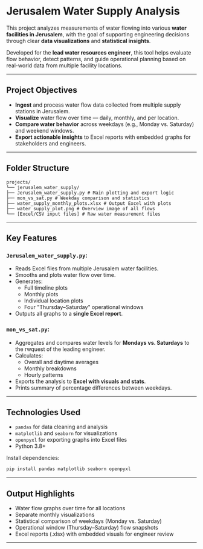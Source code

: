 #  Jerusalem Water Supply Analysis

This project analyzes measurements of water flowing into various **water facilities in Jerusalem**, with the goal of supporting engineering decisions through clear **data visualizations** and **statistical insights**.

Developed for the **lead water resources engineer**, this tool helps evaluate flow behavior, detect patterns, and guide operational planning based on real-world data from multiple facility locations.

---

##  Project Objectives

-  **Ingest** and process water flow data collected from multiple supply stations in Jerusalem.
-  **Visualize** water flow over time — daily, monthly, and per location.
-  **Compare water behavior** across weekdays (e.g., Monday vs. Saturday) and weekend windows.
- **Export actionable insights** to Excel reports with embedded graphs for stakeholders and engineers.

---

##  Folder Structure

```
projects/
└── jerusalem_water_supply/
├── Jerusalem_water_supply.py # Main plotting and export logic
├── mon_vs_sat.py # Weekday comparison and statistics
├── water_supply_monthly_plots.xlsx # Output Excel with plots
├── water_supply_plot.png # Overview image of all flows
└── [Excel/CSV input files] # Raw water measurement files
```

---

##  Key Features

### `Jerusalem_water_supply.py`:
- Reads Excel files from multiple Jerusalem water facilities.
- Smooths and plots water flow over time.
- Generates:
  - Full timeline plots
  - Monthly plots
  - Individual location plots
  - Four "Thursday–Saturday" operational windows
- Outputs all graphs to a **single Excel report**.

### `mon_vs_sat.py`:
- Aggregates and compares water levels for **Mondays vs. Saturdays** to the rwquest of the leading engineer.
- Calculates:
  - Overall and daytime averages
  - Monthly breakdowns
  - Hourly patterns
- Exports the analysis to **Excel with visuals and stats**.
- Prints summary of percentage differences between weekdays.

---

##  Technologies Used

- `pandas` for data cleaning and analysis  
- `matplotlib` and `seaborn` for visualizations  
- `openpyxl` for exporting graphs into Excel files  
- Python 3.8+

Install dependencies:
```bash
pip install pandas matplotlib seaborn openpyxl
```

---

##  Output Highlights

- Water flow graphs over time for all locations
- Separate monthly visualizations
- Statistical comparison of weekdays (Monday vs. Saturday)
- Operational window (Thursday–Saturday) flow snapshots
- Excel reports (.xlsx) with embedded visuals for engineer review

---

